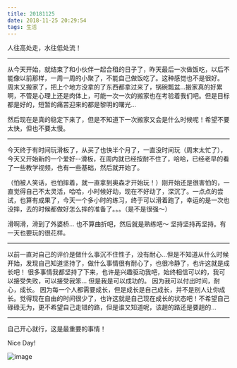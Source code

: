 ```yaml
---
title: 20181125
date: 2018-11-25 20:29:54
tags: 生活
---
```


人往高处走，水往低处流！

---

从今天开始，就结束了和小伙伴一起合租的日子了，昨天最后一次做饭吃，以后不能像以前那样，一周一周的小聚了，不能自己做饭吃了。这种感觉也不是很好。
周末又搬家了，把上个地方没拿的了东西都拿过来了，锅碗瓢盆...搬家真的好累啊，不管是心理上还是肉体上，可能一次一次的搬家也在考验着我们吧。但是目标都是好的，短暂的痛苦迎来的都是黎明的曙光...

然后现在是真的稳定下来了，但是不知道下一次搬家又会是什么时候呢！希望不要太快，但也不要太慢。

---
今天终于有时间玩滑板了，从买了也快半个月了，一直没时间玩（周末太忙了），今天又开始新的一个爱好--滑板，在周内就已经按耐不住了，哈哈，已经老早的看了一些教学视频，也有一些基础，然后就开始了。

（怕被人笑话，也怕摔着，就一直拿到奥森才开始玩！）刚开始还是很害怕的，一直觉得自己不太灵活，哈哈，小时候好动，现在不好动了，深沉了。一点点的尝试，也算有成果了，今天一个多小时的练习，终于可以滑着跑了，幸运的是一次也没摔，去的时候都做好怎么摔的准备了。。。（是不是很强～）

滑啊滑，滑到了外婆桥... 也不算曲折吧，然后就是熟练吧～ 坚持坚持再坚持。有一天也要玩的很花样。

---
以前一直对自己的评价是做什么事沉不住性子，没有耐心...但是不知道从什么时候开始，发现自己知道坚持了，做什么事情很有耐心了，也很冷静了，也许这就是成长吧！
很多事情我都坚持了下来，也许是兴趣驱动我吧，始终相信可以的，我可以接受失败，可以接受我笨... 但是我是可以成功的。 因为我可以付出时间，耐心，成长。 因为每一个人都需要成长，但是成长是自己成长，并不是别人让你成长。觉得现在自由的时间很少了，也许这就是自己现在成长的状态吧！不希望自己碌碌无为，更不希望自己走错的路，但是谁又知道呢，该趟的路还是要趟的...

---
自己开心就行，这是最重要的事情！

Nice Day!

![image](https://images.pexels.com/photos/1201673/pexels-photo-1201673.jpeg)


